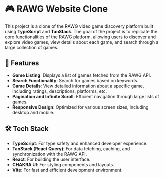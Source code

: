 # 🎮 RAWG Website Clone

This project is a clone of the RAWG video game discovery platform built using **TypeScript** and **TanStack**. The goal of the project is to replicate the core functionalities of the RAWG platform, allowing users to discover and explore video games, view details about each game, and search through a large collection of games.

## 🚀 Features

- **Game Listing**: Displays a list of games fetched from the RAWG API.
- **Search Functionality**: Search for games based on keywords.
- **Game Details**: View detailed information about a specific game, including ratings, descriptions, platforms, etc.
- **Pagination and Infinite Scroll**: Efficient navigation through large lists of games.
- **Responsive Design**: Optimized for various screen sizes, including desktop and mobile.

## 🛠️ Tech Stack

- **TypeScript**: For type safety and enhanced developer experience.
- **TanStack (React Query)**: For data fetching, caching, and synchronization with the RAWG API.
- **React**: For building the user interface.
- **CHAKRA UI**: For styling components and layouts.
- **Vite**: For fast and efficient development environment.
